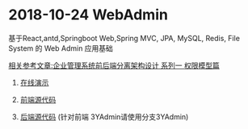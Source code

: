 # 2018-10-24 WebAdmin
基于React,antd,Springboot Web,Spring MVC, JPA, MySQL, Redis, File System 的 Web Admin 应用基础

[相关参考文章:企业管理系统前后端分离架构设计 系列一 权限模型篇](https://segmentfault.com/a/1190000016766750)


1. [在线演示](http://jaycewu.coding.me/3YAdmin-preview)

2. [前端源代码](https://github.com/wjkang/3YAdmin.git)

3. [后端源代码](https://github.com/wjkang/quasar-admin-server.git) (针对前端 3YAdmin请使用分支3YAdmin)


